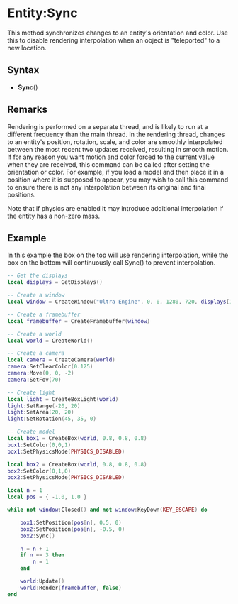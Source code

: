 # Entity:Sync

This method synchronizes changes to an entity's orientation and color. Use this to disable rendering interpolation when an object is "teleported" to a new location.

## Syntax

- **Sync**()

## Remarks

Rendering is performed on a separate thread, and is likely to run at a different frequency than the main thread. In the rendering thread, changes to an entity's position, rotation, scale, and color are smoothly interpolated between the most recent two updates received, resulting in smooth motion. If for any reason you want motion and color forced to the current value when they are received, this command can be called after setting the orientation or color. For example, if you load a model and then place it in a position where it is supposed to appear, you may wish to call this command to ensure there is not any interpolation between its original and final positions.

Note that if physics are enabled it may introduce additional interpolation if the entity has a non-zero mass.

## Example

In this example the box on the top will use rendering interpolation, while the box on the bottom will continuously call Sync() to prevent interpolation.

```lua
-- Get the displays
local displays = GetDisplays()

-- Create a window
local window = CreateWindow("Ultra Engine", 0, 0, 1280, 720, displays[1], WINDOW_CENTER | WINDOW_TITLEBAR)

-- Create a framebuffer
local framebuffer = CreateFramebuffer(window)

-- Create a world
local world = CreateWorld()

-- Create a camera
local camera = CreateCamera(world)
camera:SetClearColor(0.125)
camera:Move(0, 0, -2)
camera:SetFov(70)

-- Create light
local light = CreateBoxLight(world)
light:SetRange(-20, 20)
light:SetArea(20, 20)
light:SetRotation(45, 35, 0)

-- Create model
local box1 = CreateBox(world, 0.8, 0.8, 0.8)
box1:SetColor(0,0,1)
box1:SetPhysicsMode(PHYSICS_DISABLED)

local box2 = CreateBox(world, 0.8, 0.8, 0.8)
box2:SetColor(0,1,0)
box2:SetPhysicsMode(PHYSICS_DISABLED)

local n = 1
local pos = { -1.0, 1.0 }

while not window:Closed() and not window:KeyDown(KEY_ESCAPE) do

    box1:SetPosition(pos[n], 0.5, 0)
    box2:SetPosition(pos[n], -0.5, 0)
    box2:Sync()

    n = n + 1
    if n == 3 then
        n = 1
    end

    world:Update()
    world:Render(framebuffer, false)
end
```
